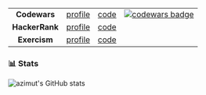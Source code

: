 <table style="text-align: center">
    <tr>
        <td><b>Codewars</b></td>
        <td><a href="https://www.codewars.com/users/azimut">profile</a></td>
        <td><a href="https://github.com/azimut/challenges/tree/master/codewars">code</a></td>
        <td>
            <a href="https://www.codewars.com/users/azimut">
                <img alt="codewars badge" src="https://www.codewars.com/users/azimut/badges/micro"/>
            </a>
        </td>
    </tr>
    <tr>
        <td><b>HackerRank</b></td>
        <td><a href="https://www.hackerrank.com/azimut">profile</a></td>
        <td><a href="https://github.com/azimut/challenges/tree/master/hackerrank">code</a></td>
    </tr>
    <tr>
        <td><b>Exercism</b></td>
        <td><a href="https://exercism.org/profiles/azimut">profile</a></td>
        <td><a href="https://github.com/azimut/challenges/tree/master/exercism">code</a></td>
    </tr>
</table>

### 📊 Stats

![azimut's GitHub stats](https://github-readme-stats.vercel.app/api?username=azimut&show_icons=true&theme=gruvbox)
